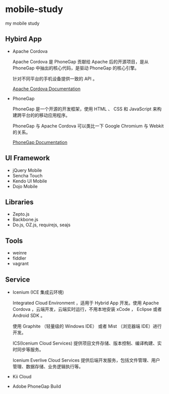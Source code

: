 # mobile-study #

my mobile study

## Hybird App ##

+ Apache Cordova

    Apache Cordova 是 PhoneGap 贡献给 Apache 后的开源项目，是从 PhoneGap 中抽出的核心代码，是驱动 PhoneGap 的核心引擎。

    针对不同平台的手机设备提供一致的 API 。

    [Apache Cordova Documentation](http://cordova.apache.org/docs/en/3.0.0/)

+ PhoneGap

    PhoneGap 是一个开源的开发框架，使用 HTML 、 CSS 和 JavaScript 来构建跨平台的的移动应用程序。

    PhoneGap 与 Apache Cordova 可以类比一下 Google Chromium 与 Webkit 的关系。

    [PhoneGap Documentation](http://docs.phonegap.com/en/edge/index.html)

## UI Framework ##

+ jQuery Mobile
+ Sencha Touch
+ Kendo UI Mobile
+ Dojo Mobile

## Libraries ##

+ Zepto.js
+ Backbone.js
+ Do.js, OZ.js, requirejs, seajs

## Tools ##

+ weinre
+ fiddler
+ vagrant

## Service ##

+ Icenium (ICE 集成云环境)

    Integrated Cloud Environment ，适用于 Hybrid App 开发。使用 Apache Cordova ，云端开发，云端实时运行，不用本地安装 xCode ， Eclipse 或者 Android SDK 。

    使用 Graphite （轻量级的 Windows IDE） 或者 Mist （浏览器端 IDE）进行开发。

    ICS(Icenium Cloud Services) 提供项目文件存储、版本控制、编译构建、实时同步等服务。

    Icenium Everlive Cloud Services 提供后端开发服务，包括文件管理、用户管理、数据存储、业务逻辑执行等。

+ Kii Cloud

+ Adobe PhoneGap Build
